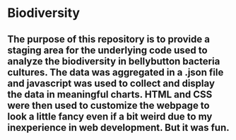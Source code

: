 # Biodiversity

## The purpose of this repository is to provide a staging area for the underlying code used to analyze the biodiversity in bellybutton bacteria cultures. The data was aggregated in a .json file and javascript was used to collect and display the data in meaningful charts. HTML and CSS were then used to customize the webpage to look a little fancy even if a bit weird due to my inexperience in web development. But it was fun. 